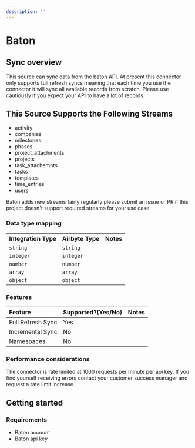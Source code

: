 ```yaml
---
description: ''
---
```


# Baton

## Sync overview

This source can sync data from the [baton API](https://app.hellobaton.com/api/redoc/). At present this connector only supports full refresh syncs meaning that each time you use the connector it will sync all available records from scratch. Please use cautiously if you expect your API to have a lot of records.

## This Source Supports the Following Streams

* activity
* companies
* milestones
* phases
* project_attachments
* projects
* task_attachemnts
* tasks
* templates
* time_entries
* users

Baton adds new streams fairly regularly please submit an issue or PR if this project doesn't support required streams for your use case.

### Data type mapping

| Integration Type | Airbyte Type | Notes |
| :--- | :--- | :--- |
| `string` | `string` |  |
| `integer` | `integer` |  |
| `number` | `number` |  |
| `array` | `array` |  |
| `object` | `object` |  |

### Features

| Feature | Supported?\(Yes/No\) | Notes |
| :--- | :--- | :--- |
| Full Refresh Sync | Yes |  |
| Incremental Sync | No |  |
| Namespaces | No |  |

### Performance considerations

The connector is rate limited at 1000 requests per minute per api key. If you find yourself receiving errors contact your customer success manager and request a rate limit increase.

## Getting started

### Requirements

* Baton account
* Baton api key